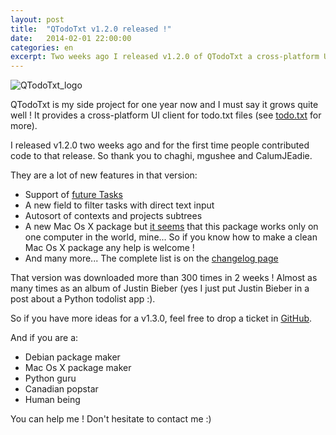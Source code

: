 ```yaml
---
layout: post
title:  "QTodoTxt v1.2.0 released !"
date:   2014-02-01 22:00:00
categories: en
excerpt: Two weeks ago I released v1.2.0 of QTodoTxt a cross-platform UI client for todo.txt files with a lot of new features !
---
```

![QTodoTxt_logo]({{site.url}}/assets/QTT256.png)


QTodoTxt is my side project for one year now and I must say it grows quite well ! It provides a cross-platform UI client for todo.txt files (see [todo.txt](http://todotxt.com/) for more).

I released v1.2.0 two weeks ago and for the first time people contributed code to that release. So thank you to chaghi, mgushee and CalumJEadie.

They are a lot of new features in that version:
   
   * Support of [future Tasks](https://github.com/ginatrapani/todo.txt-cli/wiki/Todo.sh-Add-on-Directory#wiki-futuretasks)
   * A new field to filter tasks with direct text input
   * Autosort of contexts and projects subtrees
   * A new Mac Os X package but [it seems](https://github.com/mNantern/QTodoTxt/issues/36) that this package works only on one computer in the world, mine... So if you know how to make a clean Mac Os X package any help is welcome !
   * And many more... The complete list is on the [changelog page](https://github.com/mNantern/QTodoTxt/wiki/Changelog#v120)

That version was downloaded more than 300 times in 2 weeks ! Almost as many times as an album of Justin Bieber (yes I just put Justin Bieber in a post about a Python todolist app :).

So if you have more ideas for a v1.3.0, feel free to drop a ticket in [GitHub](https://github.com/mNantern/QTodoTxt/issues). 

And if you are a:
   
   * Debian package maker
   * Mac Os X package maker
   * Python guru
   * Canadian popstar
   * Human being

You can help me ! Don't hesitate to contact me :)
